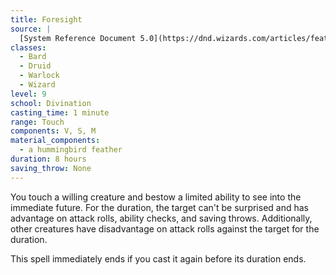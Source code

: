 ```yaml
---
title: Foresight
source: |
  [System Reference Document 5.0](https://dnd.wizards.com/articles/features/systems-reference-document-srd)
classes:
  - Bard
  - Druid
  - Warlock
  - Wizard
level: 9
school: Divination
casting_time: 1 minute
range: Touch
components: V, S, M
material_components:
  - a hummingbird feather
duration: 8 hours
saving_throw: None
---
```


You touch a willing creature and bestow a limited ability to see into the immediate future. For the duration, the target can't be surprised and has advantage on attack rolls, ability checks, and saving throws. Additionally, other creatures have disadvantage on attack rolls against the target for the duration.

This spell immediately ends if you cast it again before its duration ends.
